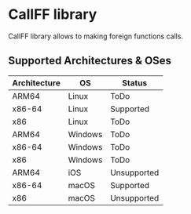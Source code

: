 # CallFF library
CallFF library allows to making foreign functions calls.

## Supported Architectures & OSes
| Architecture | OS      | Status      |
|--------------|---------|-------------|
| ARM64        | Linux   | ToDo        |
| x86-64       | Linux   | Supported   |
| x86          | Linux   | ToDo        |
| ARM64        | Windows | ToDo        |
| x86-64       | Windows | ToDo        |
| x86          | Windows | ToDo        |
| ARM64        | iOS     | Unsupported |
| x86-64       | macOS   | Supported   |
| x86          | macOS   | Unsupported |
